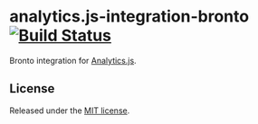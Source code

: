 # analytics.js-integration-bronto [![Build Status][ci-badge]][ci-link]

Bronto integration for [Analytics.js][].

## License

Released under the [MIT license](LICENSE).


[Analytics.js]: https://segment.com/docs/libraries/analytics.js/
[ci-link]: https://circleci.com/gh/segment-integrations/analytics.js-integration-bronto
[ci-badge]: https://circleci.com/gh/segment-integrations/analytics.js-integration-bronto.svg?style=svg
